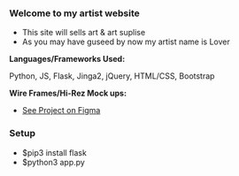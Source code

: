 ### Welcome to my artist website 

- This site will sells art & art suplise 
- As you may have guseed by now my artist name is Lover 

**Languages/Frameworks Used:**

Python, JS, Flask, Jinga2, jQuery, HTML/CSS, Bootstrap

**Wire Frames/Hi-Rez Mock ups:**

- [See Project on Figma](https://www.figma.com/file/oYakbnxT72r856QIczCCF7/Untitled?node-id=13%3A15)


### Setup

- $pip3 install flask
- $python3 app.py